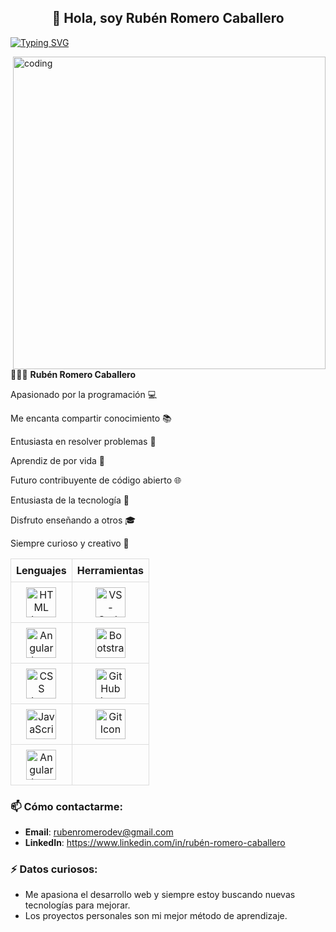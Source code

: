 ## <h2 align="center">👋 Hola, soy Rubén Romero Caballero</h2>
<!-- SVG TYPING -->
[![Typing SVG](https://readme-typing-svg.herokuapp.com?#000000&size=35&center=true&vCenter=true&width=1000&lines=Hola+👋;¡Bienvenido+a+mi+perfil+de+GitHub!+🤗;Mi+nombre+es+Rubén+Romero+Caballero+👨;;Me+apasiona+la+programación+💻;Me+encanta+compartir+conocimientos+📚;Soy+un+entusiasta+de+resolver+problemas+🧩;Soy+aprendiz+de+por+vida+📖;Me+gustaría+ser+contribuyente+de+código+abierto+🌐;Programar+es+mi+pasión+❤️;Soy+un+entusiasta+de+la+tecnología+🚀;Disfruto+enseñar+a+otros+🎓;Siempre+soy+curioso+y+creativo+🧠)](https://git.io/typing-svg)

<!-- ILLUSTRATION'S IMAGE -->
<img align="right" alt ="coding" width="500" src="https://technostupid.com/frontend/images/95116-coder.gif">

<!-- DESCRIPTION -->
👨🏾‍💻 **Rubén Romero Caballero**

Apasionado por la programación 💻

Me encanta compartir conocimiento 📚

Entusiasta en resolver problemas 🧩

Aprendiz de por vida 📖

Futuro contribuyente de código abierto 🌐

Entusiasta de la tecnología 🚀

Disfruto enseñando a otros 🎓

Siempre curioso y creativo 🧠
<!-- LANGUAGE & TOOLS -->
<table style="width: 100%; border-collapse: collapse; text-align: center;">
  <tr>
    <th style="border: 1px solid #ddd; padding: 8px;">Lenguajes</th>
    <th style="border: 1px solid #ddd; padding: 8px;">Herramientas</th>
  </tr>
  <tr>
    <td style="border: 1px solid #ddd; padding: 8px;">
      <a href="https://developer.mozilla.org/en-US/docs/Web/HTML">
        <img height="48px" width="48px" alt="HTML Icon" src="https://skillicons.dev/icons?i=html"/>
      </a>
    </td>
    <td style="border: 1px solid #ddd; padding: 8px;">
      <a href="https://code.visualstudio.com/">
        <img height="48px" width="48px" alt="VS-Code Icon" src="https://skillicons.dev/icons?i=vscode"/>
      </a>
    </td>
  </tr>
  <tr>
    <td style="border: 1px solid #ddd; padding: 8px;">
      <a href="https://angular.io/">
        <img height="48px" width="48px" alt="Angular Icon" src="https://skillicons.dev/icons?i=angular"/>
      </a>
    </td>
    <td style="border: 1px solid #ddd; padding: 8px;">
      <a href="https://getbootstrap.com/">
        <img height="48px" width="48px" alt="Bootstrap Icon" src="https://skillicons.dev/icons?i=bootstrap"/>
      </a>
    </td>
  </tr>
  <tr>
    <td style="border: 1px solid #ddd; padding: 8px;">
      <a href="https://developer.mozilla.org/en-US/docs/Web/CSS">
        <img height="48px" width="48px" alt="CSS Icon" src="https://skillicons.dev/icons?i=css"/>
      </a>
    </td>
    <td style="border: 1px solid #ddd; padding: 8px;">
      <a href="https://github.com/">
        <img height="48px" width="48px" alt="GitHub Icon" src="https://skillicons.dev/icons?i=github"/>
      </a>
    </td>
  </tr>
  <tr>
    <td style="border: 1px solid #ddd; padding: 8px;">
      <a href="https://developer.mozilla.org/en-US/docs/Web/JavaScript">
        <img height="48px" width="48px" alt="JavaScript Icon" src="https://skillicons.dev/icons?i=javascript"/>
      </a>
    </td>
    <td style="border: 1px solid #ddd; padding: 8px;">
      <a href="https://git-scm.com/">
        <img height="48px" width="48px" alt="Git Icon" src="https://skillicons.dev/icons?i=git"/>
      </a>
    </td>
  </tr>
    <tr>
    <td style="border: 1px solid #ddd; padding: 8px;">
      <a href="https://angular.io/">
        <img height="48px" width="48px" alt="Angular Icon" src="https://skillicons.dev/icons?i=java"/>
      </a>
    </td>
    <td style="border: 1px solid #ddd; padding: 8px;"></td>
  </tr>
</table>

### 📫 Cómo contactarme:

- **Email**: rubenromerodev@gmail.com
- **LinkedIn**: https://www.linkedin.com/in/rubén-romero-caballero
  
### ⚡ Datos curiosos:

- Me apasiona el desarrollo web y siempre estoy buscando nuevas tecnologías para mejorar.
- Los proyectos personales son mi mejor método de aprendizaje.
